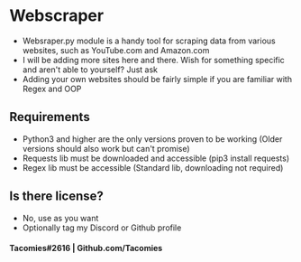 # Webscraper

* Websraper.py module is a handy tool for scraping data from various websites, such as YouTube.com and Amazon.com
* I will be adding more sites here and there. Wish for something specific and aren't able to yourself? Just ask
* Adding your own websites should be fairly simple if you are familiar with Regex and OOP

## Requirements

* Python3 and higher are the only versions proven to be working (Older versions should also work but can't promise)
* Requests lib must be downloaded and accessible (pip3 install requests)
* Regex lib must be accessible (Standard lib, downloading not required)

## Is there license?

* No, use as you want
* Optionally tag my Discord or Github profile

#### Tacomies#2616 | Github.com/Tacomies